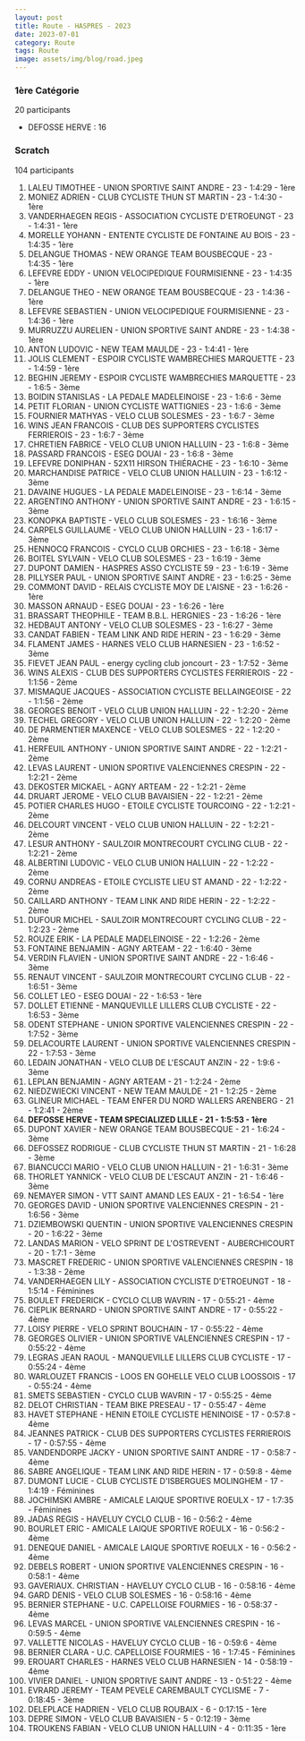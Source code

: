 ```yaml
---
layout: post
title: Route - HASPRES - 2023
date: 2023-07-01
category: Route
tags: Route
image: assets/img/blog/road.jpeg
---
```


### 1ère Catégorie
20 participants
- DEFOSSE HERVE : 16

### Scratch
104 participants
1. LALEU TIMOTHEE - UNION SPORTIVE SAINT ANDRE - 23 - 1:4:29 - 1ère
2. MONIEZ ADRIEN - CLUB CYCLISTE THUN ST MARTIN - 23 - 1:4:30 - 1ère
3. VANDERHAEGEN REGIS - ASSOCIATION CYCLISTE D'ETROEUNGT - 23 - 1:4:31 - 1ère
4. MORELLE YOHANN - ENTENTE CYCLISTE DE FONTAINE AU BOIS - 23 - 1:4:35 - 1ère
5. DELANGUE THOMAS - NEW ORANGE TEAM BOUSBECQUE - 23 - 1:4:35 - 1ère
6. LEFEVRE EDDY - UNION VELOCIPEDIQUE FOURMISIENNE - 23 - 1:4:35 - 1ère
7. DELANGUE THEO - NEW ORANGE TEAM BOUSBECQUE - 23 - 1:4:36 - 1ère
8. LEFEVRE SEBASTIEN - UNION VELOCIPEDIQUE FOURMISIENNE - 23 - 1:4:36 - 1ère
9. MURRUZZU AURELIEN - UNION SPORTIVE SAINT ANDRE - 23 - 1:4:38 - 1ère
10. ANTON LUDOVIC - NEW TEAM MAULDE - 23 - 1:4:41 - 1ère
11. JOLIS CLEMENT - ESPOIR CYCLISTE WAMBRECHIES MARQUETTE - 23 - 1:4:59 - 1ère
12. BEGHIN JEREMY - ESPOIR CYCLISTE WAMBRECHIES MARQUETTE - 23 - 1:6:5 - 3ème
13. BOIDIN STANISLAS - LA PEDALE MADELEINOISE - 23 - 1:6:6 - 3ème
14. PETIT FLORIAN - UNION CYCLISTE WATTIGNIES - 23 - 1:6:6 - 3ème
15. FOURNIER MATHYAS - VELO CLUB SOLESMES - 23 - 1:6:7 - 3ème
16. WINS JEAN FRANCOIS - CLUB DES SUPPORTERS CYCLISTES FERRIEROIS - 23 - 1:6:7 - 3ème
17. CHRETIEN FABRICE - VELO CLUB UNION HALLUIN - 23 - 1:6:8 - 3ème
18. PASSARD FRANCOIS - ESEG DOUAI - 23 - 1:6:8 - 3ème
19. LEFEVRE DONIPHAN - 52X11 HIRSON THIÉRACHE - 23 - 1:6:10 - 3ème
20. MARCHANDISE PATRICE - VELO CLUB UNION HALLUIN - 23 - 1:6:12 - 3ème
21. DAVAINE HUGUES - LA PEDALE MADELEINOISE - 23 - 1:6:14 - 3ème
22. ARGENTINO ANTHONY - UNION SPORTIVE SAINT ANDRE - 23 - 1:6:15 - 3ème
23. KONOPKA BAPTISTE - VELO CLUB SOLESMES - 23 - 1:6:16 - 3ème
24. CARPELS GUILLAUME - VELO CLUB UNION HALLUIN - 23 - 1:6:17 - 3ème
25. HENNOCQ FRANCOIS - CYCLO CLUB ORCHIES - 23 - 1:6:18 - 3ème
26. BOITEL SYLVAIN - VELO CLUB SOLESMES - 23 - 1:6:19 - 3ème
27. DUPONT DAMIEN - HASPRES ASSO CYCLISTE 59 - 23 - 1:6:19 - 3ème
28. PILLYSER PAUL - UNION SPORTIVE SAINT ANDRE - 23 - 1:6:25 - 3ème
29. COMMONT DAVID - RELAIS CYCLISTE MOY DE L'AISNE - 23 - 1:6:26 - 1ère
30. MASSON ARNAUD - ESEG DOUAI - 23 - 1:6:26 - 1ère
31. BRASSART THEOPHILE - TEAM B.B.L. HERGNIES - 23 - 1:6:26 - 1ère
32. HEDBAUT ANTONY - VELO CLUB SOLESMES - 23 - 1:6:27 - 3ème
33. CANDAT FABIEN - TEAM LINK AND RIDE HERIN - 23 - 1:6:29 - 3ème
34. FLAMENT JAMES - HARNES VELO CLUB HARNESIEN - 23 - 1:6:52 - 3ème
35. FIEVET JEAN PAUL - energy cycling club joncourt - 23 - 1:7:52 - 3ème
36. WINS ALEXIS - CLUB DES SUPPORTERS CYCLISTES FERRIEROIS - 22 - 1:1:56 - 2ème
37. MISMAQUE JACQUES - ASSOCIATION CYCLISTE BELLAINGEOISE - 22 - 1:1:56 - 2ème
38. GEORGES BENOIT - VELO CLUB UNION HALLUIN - 22 - 1:2:20 - 2ème
39. TECHEL GREGORY - VELO CLUB UNION HALLUIN - 22 - 1:2:20 - 2ème
40. DE PARMENTIER MAXENCE - VELO CLUB SOLESMES - 22 - 1:2:20 - 2ème
41. HERFEUIL ANTHONY - UNION SPORTIVE SAINT ANDRE - 22 - 1:2:21 - 2ème
42. LEVAS LAURENT - UNION SPORTIVE VALENCIENNES CRESPIN - 22 - 1:2:21 - 2ème
43. DEKOSTER MICKAEL - AGNY ARTEAM - 22 - 1:2:21 - 2ème
44. DRUART JEROME - VELO CLUB BAVAISIEN - 22 - 1:2:21 - 2ème
45. POTIER CHARLES HUGO - ETOILE CYCLISTE TOURCOING - 22 - 1:2:21 - 2ème
46. DELCOURT VINCENT - VELO CLUB UNION HALLUIN - 22 - 1:2:21 - 2ème
47. LESUR ANTHONY - SAULZOIR MONTRECOURT CYCLING CLUB - 22 - 1:2:21 - 2ème
48. ALBERTINI LUDOVIC - VELO CLUB UNION HALLUIN - 22 - 1:2:22 - 2ème
49. CORNU ANDREAS - ETOILE CYCLISTE LIEU ST AMAND - 22 - 1:2:22 - 2ème
50. CAILLARD ANTHONY - TEAM LINK AND RIDE HERIN - 22 - 1:2:22 - 2ème
51. DUFOUR MICHEL - SAULZOIR MONTRECOURT CYCLING CLUB - 22 - 1:2:23 - 2ème
52. ROUZE ERIK - LA PEDALE MADELEINOISE - 22 - 1:2:26 - 2ème
53. FONTAINE BENJAMIN - AGNY ARTEAM - 22 - 1:6:40 - 3ème
54. VERDIN FLAVIEN - UNION SPORTIVE SAINT ANDRE - 22 - 1:6:46 - 3ème
55. RENAUT VINCENT - SAULZOIR MONTRECOURT CYCLING CLUB - 22 - 1:6:51 - 3ème
56. COLLET LEO - ESEG DOUAI - 22 - 1:6:53 - 1ère
57. DOLLET ETIENNE - MANQUEVILLE LILLERS CLUB CYCLISTE - 22 - 1:6:53 - 3ème
58. ODENT STEPHANE - UNION SPORTIVE VALENCIENNES CRESPIN - 22 - 1:7:52 - 3ème
59. DELACOURTE LAURENT - UNION SPORTIVE VALENCIENNES CRESPIN - 22 - 1:7:53 - 3ème
60. LEDAIN JONATHAN - VELO CLUB DE L'ESCAUT ANZIN - 22 - 1:9:6 - 3ème
61. LEPLAN BENJAMIN - AGNY ARTEAM - 21 - 1:2:24 - 2ème
62. NIEDZWIECKI VINCENT - NEW TEAM MAULDE - 21 - 1:2:25 - 2ème
63. GLINEUR MICHAEL - TEAM ENFER DU NORD WALLERS ARENBERG - 21 - 1:2:41 - 2ème
64. **DEFOSSE HERVE - TEAM SPECIALIZED LILLE - 21 - 1:5:53 - 1ère**
65. DUPONT XAVIER - NEW ORANGE TEAM BOUSBECQUE - 21 - 1:6:24 - 3ème
66. DEFOSSEZ RODRIGUE - CLUB CYCLISTE THUN ST MARTIN - 21 - 1:6:28 - 3ème
67. BIANCUCCI MARIO - VELO CLUB UNION HALLUIN - 21 - 1:6:31 - 3ème
68. THORLET YANNICK - VELO CLUB DE L'ESCAUT ANZIN - 21 - 1:6:46 - 3ème
69. NEMAYER SIMON - VTT SAINT AMAND LES EAUX - 21 - 1:6:54 - 1ère
70. GEORGES DAVID - UNION SPORTIVE VALENCIENNES CRESPIN - 21 - 1:6:56 - 3ème
71. DZIEMBOWSKI QUENTIN - UNION SPORTIVE VALENCIENNES CRESPIN - 20 - 1:6:22 - 3ème
72. LANDAS MARION - VELO SPRINT DE L'OSTREVENT - AUBERCHICOURT - 20 - 1:7:1 - 3ème
73. MASCRET FREDERIC - UNION SPORTIVE VALENCIENNES CRESPIN - 18 - 1:3:38 - 2ème
74. VANDERHAEGEN LILY - ASSOCIATION CYCLISTE D'ETROEUNGT - 18 - 1:5:14 - Féminines
75. BOULET FREDERICK - CYCLO CLUB WAVRIN - 17 - 0:55:21 - 4ème
76. CIEPLIK BERNARD - UNION SPORTIVE SAINT ANDRE - 17 - 0:55:22 - 4ème
77. LOISY PIERRE - VELO SPRINT BOUCHAIN - 17 - 0:55:22 - 4ème
78. GEORGES OLIVIER - UNION SPORTIVE VALENCIENNES CRESPIN - 17 - 0:55:22 - 4ème
79. LEGRAS JEAN RAOUL - MANQUEVILLE LILLERS CLUB CYCLISTE - 17 - 0:55:24 - 4ème
80. WARLOUZET FRANCIS - LOOS EN GOHELLE VELO CLUB LOOSSOIS - 17 - 0:55:24 - 4ème
81. SMETS SEBASTIEN - CYCLO CLUB WAVRIN - 17 - 0:55:25 - 4ème
82. DELOT CHRISTIAN - TEAM BIKE PRESEAU - 17 - 0:55:47 - 4ème
83. HAVET STEPHANE - HENIN ETOILE CYCLISTE HENINOISE - 17 - 0:57:8 - 4ème
84. JEANNES PATRICK - CLUB DES SUPPORTERS CYCLISTES FERRIEROIS - 17 - 0:57:55 - 4ème
85. VANDENDORPE JACKY - UNION SPORTIVE SAINT ANDRE - 17 - 0:58:7 - 4ème
86. SABRE ANGELIQUE - TEAM LINK AND RIDE HERIN - 17 - 0:59:8 - 4ème
87. DUMONT LUCIE - CLUB CYCLISTE D'ISBERGUES MOLINGHEM - 17 - 1:4:19 - Féminines
88. JOCHIMSKI AMBRE - AMICALE LAIQUE SPORTIVE  ROEULX - 17 - 1:7:35 - Féminines
89. JADAS REGIS - HAVELUY CYCLO CLUB - 16 - 0:56:2 - 4ème
90. BOURLET ERIC - AMICALE LAIQUE SPORTIVE  ROEULX - 16 - 0:56:2 - 4ème
91. DENEQUE DANIEL - AMICALE LAIQUE SPORTIVE  ROEULX - 16 - 0:56:2 - 4ème
92. DEBELS ROBERT - UNION SPORTIVE VALENCIENNES CRESPIN - 16 - 0:58:1 - 4ème
93. GAVERIAUX. CHRISTIAN - HAVELUY CYCLO CLUB - 16 - 0:58:16 - 4ème
94. GARD DENIS - VELO CLUB SOLESMES - 16 - 0:58:16 - 4ème
95. BERNIER STEPHANE - U.C. CAPELLOISE FOURMIES - 16 - 0:58:37 - 4ème
96. LEVAS MARCEL - UNION SPORTIVE VALENCIENNES CRESPIN - 16 - 0:59:5 - 4ème
97. VALLETTE NICOLAS - HAVELUY CYCLO CLUB - 16 - 0:59:6 - 4ème
98. BERNIER CLARA - U.C. CAPELLOISE FOURMIES - 16 - 1:7:45 - Féminines
99. EROUART CHARLES - HARNES VELO CLUB HARNESIEN - 14 - 0:58:19 - 4ème
100. VIVIER DANIEL - UNION SPORTIVE SAINT ANDRE - 13 - 0:51:22 - 4ème
101. EVRARD JEREMY - TEAM PEVELE CAREMBAULT CYCLISME - 7 - 0:18:45 - 3ème
102. DELEPLACE HADRIEN - VELO CLUB ROUBAIX - 6 - 0:17:15 - 1ère
103. DEPRE SIMON - VELO CLUB BAVAISIEN - 5 - 0:12:19 - 3ème
104. TROUKENS FABIAN - VELO CLUB UNION HALLUIN - 4 - 0:11:35 - 1ère
